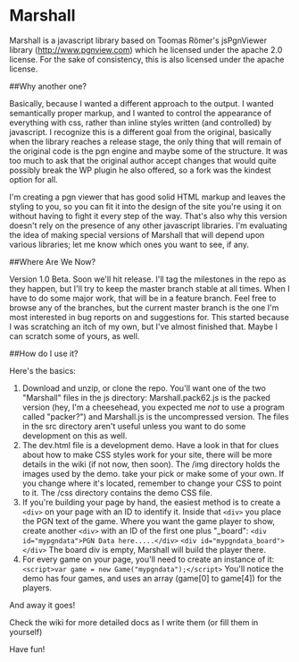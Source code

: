# Marshall

Marshall is a javascript library based on Toomas R&#246;mer's jsPgnViewer library (http://www.pgnview.com) which he licensed under the apache 2.0
license. For the sake of consistency, this is also licensed under the apache license.

##Why another one?

Basically, because I wanted a different approach to the output. I wanted semantically proper markup, and I wanted to control the appearance of everything with css, rather than inline styles written (and controlled) by javascript. I recognize this is a different goal from the original, basically when the library reaches a release stage, the only thing that will remain of the original code is the pgn engine and maybe some of the structure. It was too much to ask that the original author accept changes that would quite possibly break the WP plugin he also offered, so a fork was the kindest option for all.

I'm creating a pgn viewer that has good solid HTML markup and leaves the styling to you, so you can fit it into the design of the site you're using it on without having to fight it every step of the way. That's also why this version doesn't rely on the presence of any other javascript libraries. I'm evaluating the idea of making special versions of Marshall that will depend upon various libraries; let me know which ones you want to see, if any.

##Where Are We Now?

Version 1.0 Beta. Soon we'll hit release. I'll tag the milestones in the repo as they happen, but I'll try to keep the master branch stable at all times. When I have to do some major work, that will be in a feature branch. Feel free to browse any of the branches, but the current master branch is the one I'm most interested in bug reports on and suggestions for. This started because I was scratching an itch of my own, but I've almost finished that. Maybe I can scratch some of yours, as well.

##How do I use it?

Here's the basics:

1. Download and unzip, or clone the repo. You'll want one of the two "Marshall" files in the js directory: Marshall.pack62.js is the packed version (hey, I'm a cheesehead, you expected me *not* to use a program called "packer?") and Marshall.js is the uncompressed version. The files in the src directory aren't useful unless you want to do some development on this as well.
2. The dev.html file is a development demo. Have a look in that for clues about how to make CSS styles work for your site, there will be more details in the wiki (if not now, then soon). The /img directory holds the images used by the demo. take your pick or make some of your own. If you change where it's located, remember to change your CSS to point to it. The /css directory contains the demo CSS file.
3. If you're building your page by hand, the easiest method is to create a `<div>` on your page with an ID to identify it. Inside that `<div>` you place the PGN text of the game. Where you want the game player to show, create another `<div>` with an ID of the first one plus "\_board":
`<div id="mypgndata">PGN Data here.....</div>`
`<div id="mypgndata_board"></div>`
The board div is empty, Marshall will build the player there.
4. For every game on your page, you'll need to create an instance of it:
`<script>var game = new Game("mypgndata");</script>` You'll notice the demo has four games, and uses an array (game[0] to game[4]) for the players.

And away it goes!

Check the wiki for more detailed docs as I write them (or fill them in yourself)

Have fun!
